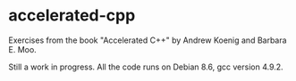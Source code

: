 # accelerated-cpp
Exercises from the book "Accelerated C++" by Andrew Koenig and Barbara E. Moo.

Still a work in progress. All the code runs on Debian 8.6, gcc version 4.9.2.
